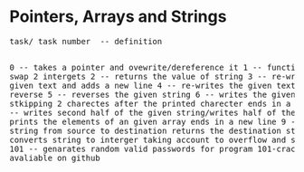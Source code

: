 <h1>Pointers, Arrays and Strings </h1>
<pre>
task/ task number  -- definition

0 -- takes a pointer and ovewrite/dereference it
1 -- function that swap 2 intergets
2 -- returns the value of string
3 -- re-writes the given text and adds a new line
4 -- re-writes the given text only in reverse
5 -- reverses the given string
6 -- writes the given string stkipping 2 charectes after the printed charecter ends in a new line
7 -- writes second half of the given string/writes half of the string
8 -- prints the elements of an given array ends in a new line
9 -- copies string from source to destination returns the destination string
100 -- converts string to interger taking account to overflow and sizeofstring
101 -- genarates random valid passwords for program 101-crackme avaliable on github <br>